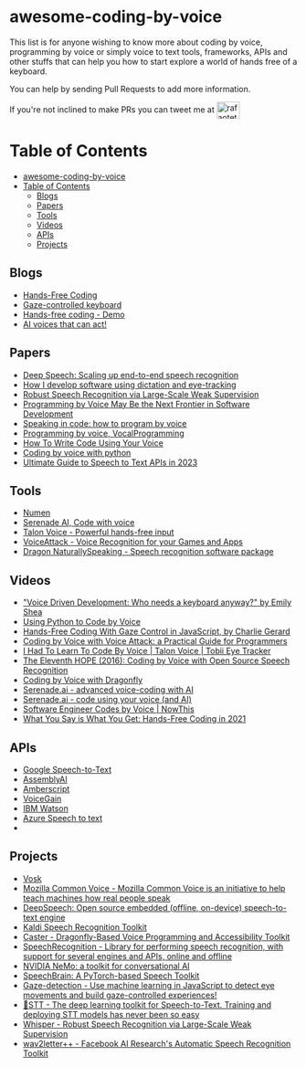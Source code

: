# awesome-coding-by-voice
This list is for anyone wishing to know more about coding by voice, programming by voice or simply voice to text tools, frameworks, APIs and other stuffs that can help you how to start explore a world of hands free of a keyboard.

You can help by sending Pull Requests to add more information.

If you're not inclined to make PRs you can tweet me at <a href="https://twitter.com/rafaotetra" target="blank"><img align="center" src="https://raw.githubusercontent.com/rahuldkjain/github-profile-readme-generator/master/src/images/icons/Social/twitter.svg" alt="rafaotetra" height="30" width="40" /></a>

Table of Contents
=================

- [awesome-coding-by-voice](#awesome-coding-by-voice)
- [Table of Contents](#table-of-contents)
  - [Blogs](#blogs)
  - [Papers](#papers)
  - [Tools](#tools)
  - [Videos](#videos)
  - [APIs](#apis)
  - [Projects](#projects)

## Blogs

  * [Hands-Free Coding](https://handsfreecoding.org/)
  * [Gaze-controlled keyboard](https://gaze-keyboard.netlify.app/)
  * [Hands-free coding - Demo](https://charliegerard.dev/project/hands-free-coding/)
  * [AI voices that can act!](https://coqui.ai/)

## Papers

  * [Deep Speech: Scaling up end-to-end speech recognition](https://arxiv.org/abs/1412.5567)
  * [How I develop software using dictation and eye-tracking](https://www.joshwcomeau.com/blog/hands-free-coding/)
  * [Robust Speech Recognition via Large-Scale Weak Supervision](https://cdn.openai.com/papers/whisper.pdf)
  * [Programming by Voice May Be the Next Frontier in Software Development](https://spectrum.ieee.org/programming-by-voice-may-be-the-next-frontier-in-software-development)
  * [Speaking in code: how to program by voice](https://www.nature.com/articles/d41586-018-05588-x)
  * [Programming by voice, VocalProgramming](https://www.researchgate.net/publication/221652444_Programming_by_voice_VocalProgramming)
  * [How To Write Code Using Your Voice](https://betterprogramming.pub/how-to-write-code-using-your-voice-f1bf42952075)
  * [Coding by voice with python](https://blog.simonireilly.com/posts/coding-by-voice-in-python)
  * [Ultimate Guide to Speech to Text APIs in 2023](https://www.edenai.co/post/ultimate-guide-of-speech-to-text-apis)

## Tools

  * [Numen](https://numenvoice.org)
  * [Serenade AI, Code with voice](https://serenade.ai/)
  * [Talon Voice - Powerful hands-free input](https://talonvoice.com/)
  * [VoiceAttack - Voice Recognition for your Games and Apps](https://voiceattack.com)
  * [Dragon NaturallySpeaking - Speech recognition software package](https://www.nuance.com/dragon.html)

## Videos

  * ["Voice Driven Development: Who needs a keyboard anyway?" by Emily Shea](https://youtu.be/YKuRkGkf5HU)
  * [Using Python to Code by Voice](https://youtu.be/8SkdfdXWYaI)
  * [Hands-Free Coding With Gaze Control in JavaScript, by Charlie Gerard](https://youtu.be/0ISXpNJ5iNs)
  * [Coding by Voice with Voice Attack: a Practical Guide for Programmers](https://youtu.be/U-NZjzDj-Xk)
  * [I Had To Learn To Code By Voice | Talon Voice | Tobii Eye Tracker](https://youtu.be/FOJ6OvPf_nM)
  * [The Eleventh HOPE (2016): Coding by Voice with Open Source Speech Recognition](https://youtu.be/YRyYIIFKsdU)
  * [Coding by Voice with Dragonfly](https://youtu.be/P5DCDiCv4TE)
  * [Serenade.ai - advanced voice-coding with AI](https://youtu.be/n_vnn8dp0s8)
  * [Serenade.ai - code using your voice (and AI)](https://youtu.be/Pc-EbY1fRWk)
  * [Software Engineer Codes by Voice | NowThis](https://youtu.be/f7neTXb6HjQ)
  * [What You Say is What You Get: Hands-Free Coding in 2021](https://youtu.be/LvBPSPJYQuw)

## APIs

  * [Google Speech-to-Text](https://cloud.google.com/speech-to-text)
  * [AssemblyAI](https://www.assemblyai.com)
  * [Amberscript](https://www.amberscript.com/en/products/api-custom-models/)
  * [VoiceGain](https://www.voicegain.ai/)
  * [IBM Watson](https://www.ibm.com/cloud/watson-speech-to-text)
  * [Azure Speech to text](https://azure.microsoft.com/en-us/products/cognitive-services/speech-to-text/)
  * 
## Projects

  * [Vosk](https://alphacephei.com/vosk)
  * [Mozilla Common Voice - Mozilla Common Voice is an initiative to help teach machines how real people speak](https://commonvoice.mozilla.org/en)
  * [DeepSpeech: Open source embedded (offline, on-device) speech-to-text engine](https://github.com/mozilla/DeepSpeech)
  * [Kaldi Speech Recognition Toolkit](https://github.com/kaldi-asr/kaldi)
  * [Caster - Dragonfly-Based Voice Programming and Accessibility Toolkit](https://github.com/dictation-toolbox/Caster)
  * [SpeechRecognition - Library for performing speech recognition, with support for several engines and APIs, online and offline](https://github.com/Uberi/speech_recognition)
  * [NVIDIA NeMo: a toolkit for conversational AI](https://github.com/NVIDIA/NeMo)
  * [SpeechBrain: A PyTorch-based Speech Toolkit](https://github.com/speechbrain/speechbrain)
  * [Gaze-detection - Use machine learning in JavaScript to detect eye movements and build gaze-controlled experiences!](https://github.com/charliegerard/gaze-detection)
  * [🐸STT - The deep learning toolkit for Speech-to-Text. Training and deploying STT models has never been so easy](https://github.com/coqui-ai/STT)
  * [Whisper - Robust Speech Recognition via Large-Scale Weak Supervision](https://github.com/openai/whisper)
  * [wav2letter++ - Facebook AI Research's Automatic Speech Recognition Toolkit](https://github.com/flashlight/wav2letter)
